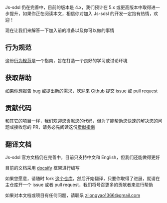 Js-sdsl 仍在完善中，目前的版本是 4.x，我们预计在 5.x 或更高版本中取得进一步提升，如果你正在阅读本文，相信你对加入 Js-sdsl 的开发一定抱有热情，欢迎！

现在让我们来解答一下加入前的准备以及你可以做的事情

## 行为规范

这份[行为规范](https://github.com/ZLY201/js-sdsl/blob/main/CODE_OF_CONDUCT.md)是一个指南，旨在打造一个良好的学习或讨论环境

## 获取帮助

如果你想报告 bug 或提出新的需求，欢迎来 [Github](https://github.com/ZLY201/js-sdsl) 提交 issue 或 pull request

## 贡献代码

和其它的项目一样，我们欢迎您贡献您的代码，但为了能帮助您快速的解决您的问题或接收您的 PR，请务必先阅读这份[贡献指南](https://github.com/ZLY201/js-sdsl/blob/main/.github/CONTRIBUTING.md)

## 翻译文档

Js-sdsl 官方文档仍在完善中，目前只支持中文和 English，但我们还能做得更好

目前的文档采用 [docsify](https://docsify.js.org/) 框架进行编写

如果您愿意，请随时 fork [这个仓库](https://github.com/js-sdsl/js-sdsl.github.io)，然后开始翻译，只要你取得了进展，就请在主仓库开一个 issue 或者 pull request，我们将号召更多的贡献者来进行帮助

如果对本文档或项目有任何问题，请联系 <a href="mailto:zilongyao1366@gmail.com">zilongyao1366@gmail.com</a>
